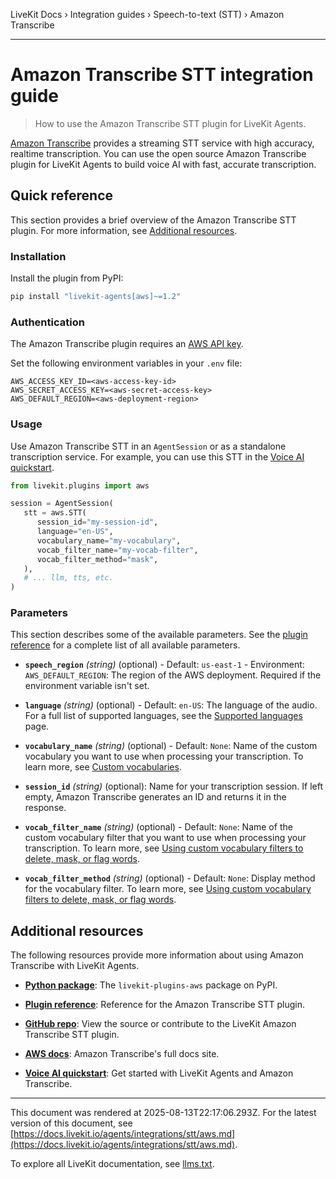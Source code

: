 LiveKit Docs › Integration guides › Speech-to-text (STT) › Amazon Transcribe

---

# Amazon Transcribe STT integration guide

> How to use the Amazon Transcribe STT plugin for LiveKit Agents.

[Amazon Transcribe](https://docs.aws.amazon.com/transcribe/latest/dg/what-is.html) provides a streaming STT service with high accuracy, realtime transcription. You can use the open source Amazon Transcribe plugin for LiveKit Agents to build voice AI with fast, accurate transcription.

## Quick reference

This section provides a brief overview of the Amazon Transcribe STT plugin. For more information, see [Additional resources](#additional-resources).

### Installation

Install the plugin from PyPI:

```bash
pip install "livekit-agents[aws]~=1.2"

```

### Authentication

The Amazon Transcribe plugin requires an [AWS API key](https://docs.aws.amazon.com/general/latest/gr/aws-sec-cred-types.html).

Set the following environment variables in your `.env` file:

```shell
AWS_ACCESS_KEY_ID=<aws-access-key-id>
AWS_SECRET_ACCESS_KEY=<aws-secret-access-key>
AWS_DEFAULT_REGION=<aws-deployment-region>

```

### Usage

Use Amazon Transcribe STT in an `AgentSession` or as a standalone transcription service. For example, you can use this STT in the [Voice AI quickstart](https://docs.livekit.io/agents/start/voice-ai.md).

```python
from livekit.plugins import aws

session = AgentSession(
   stt = aws.STT(
      session_id="my-session-id",
      language="en-US",
      vocabulary_name="my-vocabulary",
      vocab_filter_name="my-vocab-filter",
      vocab_filter_method="mask",
   ),
   # ... llm, tts, etc.
)

```

### Parameters

This section describes some of the available parameters. See the [plugin reference](https://docs.livekit.io/reference/python/v1/livekit/plugins/aws/index.html.md#livekit.plugins.aws.STT) for a complete list of all available parameters.

- **`speech_region`** _(string)_ (optional) - Default: `us-east-1` - Environment: `AWS_DEFAULT_REGION`: The region of the AWS deployment. Required if the environment variable isn't set.

- **`language`** _(string)_ (optional) - Default: `en-US`: The language of the audio. For a full list of supported languages, see the [Supported languages](https://docs.aws.amazon.com/transcribe/latest/dg/supported-languages.html) page.

- **`vocabulary_name`** _(string)_ (optional) - Default: `None`: Name of the custom vocabulary you want to use when processing your transcription. To learn more, see [Custom vocabularies](https://docs.aws.amazon.com/transcribe/latest/dg/custom-vocabulary.html).

- **`session_id`** _(string)_ (optional): Name for your transcription session. If left empty, Amazon Transcribe generates an ID and returns it in the response.

- **`vocab_filter_name`** _(string)_ (optional) - Default: `None`: Name of the custom vocabulary filter that you want to use when processing your transcription. To learn more, see [Using custom vocabulary filters to delete, mask, or flag words](https://docs.aws.amazon.com/transcribe/latest/dg/vocabulary-filtering.html).

- **`vocab_filter_method`** _(string)_ (optional) - Default: `None`: Display method for the vocabulary filter. To learn more, see [Using custom vocabulary filters to delete, mask, or flag words](https://docs.aws.amazon.com/transcribe/latest/dg/vocabulary-filtering.html).

## Additional resources

The following resources provide more information about using Amazon Transcribe with LiveKit Agents.

- **[Python package](https://pypi.org/project/livekit-plugins-aws/)**: The `livekit-plugins-aws` package on PyPI.

- **[Plugin reference](https://docs.livekit.io/reference/python/v1/livekit/plugins/aws/index.html.md#livekit.plugins.aws.STT)**: Reference for the Amazon Transcribe STT plugin.

- **[GitHub repo](https://github.com/livekit/agents/tree/main/livekit-plugins/livekit-plugins-aws)**: View the source or contribute to the LiveKit Amazon Transcribe STT plugin.

- **[AWS docs](https://docs.aws.amazon.com/transcribe/latest/dg/what-is.html)**: Amazon Transcribe's full docs site.

- **[Voice AI quickstart](https://docs.livekit.io/agents/start/voice-ai.md)**: Get started with LiveKit Agents and Amazon Transcribe.

---

This document was rendered at 2025-08-13T22:17:06.293Z.
For the latest version of this document, see [https://docs.livekit.io/agents/integrations/stt/aws.md](https://docs.livekit.io/agents/integrations/stt/aws.md).

To explore all LiveKit documentation, see [llms.txt](https://docs.livekit.io/llms.txt).